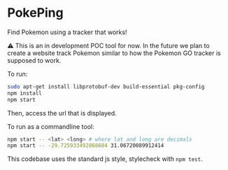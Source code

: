 PokePing
========

Find Pokemon using a tracker that works!

:warning: This is an in development POC tool for now. In the future we plan to create a website track Pokemon similar to how the Pokemon GO tracker is supposed to work.

To run:

```sh
sudo apt-get install libprotobuf-dev build-essential pkg-config
npm install
npm start
```

Then, access the url that is displayed.

To run as a commandline tool:

```sh
npm start -- <lat> <long> # where lat and long are decimals
npm start -- -29.725933492868684 31.06720089912414
```

This codebase uses the standard js style, stylecheck with `npm test`.
